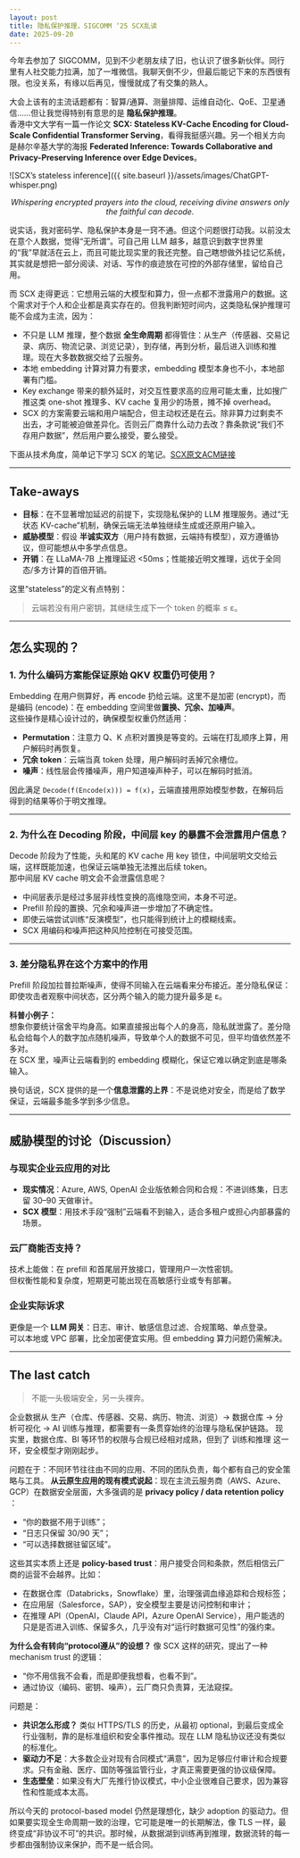 ```yaml
---
layout: post
title: 隐私保护推理，SIGCOMM ‘25 SCX乱读
date: 2025-09-20
---
```


今年去参加了 SIGCOMM，见到不少老朋友续了旧，也认识了很多新伙伴。同行里有人社交能力拉满，加了一堆微信。我聊天倒不少，但最后能记下来的东西很有限。也没关系，有缘以后再见，慢慢就成了有交集的熟人。

大会上该有的主流话题都有：智算/通算、测量排障、运维自动化、QoE、卫星通信……但让我觉得特别有意思的是 **隐私保护推理**。  
香港中文大学有一篇一作论文 **SCX: Stateless KV-Cache Encoding for Cloud-Scale Confidential Transformer Serving**，看得我挺感兴趣。另一个相关方向是赫尔辛基大学的海报 **Federated Inference: Towards Collaborative and Privacy-Preserving Inference over Edge Devices**。

![SCX’s stateless inference]({{ site.baseurl }}/assets/images/ChatGPT-whisper.png)
<p align="center"><em>Whispering encrypted prayers into the cloud, receiving divine answers only the faithful can decode.</em></p>

说实话，我对密码学、隐私保护本身是一窍不通。但这个问题很打动我。以前没太在意个人数据，觉得“无所谓”。可自己用 LLM 越多，越意识到数字世界里的“我”早就活在云上，而且可能比现实里的我还完整。自己瞎想做外挂记忆系统，其实就是想把一部分阅读、对话、写作的痕迹放在可控的外部存储里，留给自己用。

而 SCX 走得更远：它想用云端的大模型和算力，但一点都不泄露用户的数据。这个需求对于个人和企业都是真实存在的。但我判断短时间内，这类隐私保护推理可能不会成为主流，因为：

- 不只是 LLM 推理，整个数据 **全生命周期** 都得管住：从生产（传感器、交易记录、病历、物流记录、浏览记录），到存储，再到分析，最后进入训练和推理。现在大多数数据交给了云服务。
- 本地 embedding 计算对算力有要求，embedding 模型本身也不小，本地部署有门槛。
- Key exchange 带来的额外延时，对交互性要求高的应用可能太重，比如搜广推这类 one-shot 推理多、KV cache 复用少的场景，摊不掉 overhead。
- SCX 的方案需要云端和用户端配合，但主动权还是在云。除非算力过剩卖不出去，才可能被迫做差异化。否则云厂商靠什么动力去改？靠条款说“我们不存用户数据”，然后用户要么接受，要么接受。

下面从技术角度，简单记下学习 SCX 的笔记。[SCX原文ACM链接](https://dl.acm.org/doi/10.1145/3718958.3750509)

---

## Take-aways

- **目标**：在不显著增加延迟的前提下，实现隐私保护的 LLM 推理服务。通过“无状态 KV-cache”机制，确保云端无法单独继续生成或还原用户输入。
- **威胁模型**：假设 **半诚实双方**（用户持有数据，云端持有模型），双方遵循协议，但可能想从中多学点信息。
- **开销**：在 LLaMA-7B 上推理延迟 <50ms；性能接近明文推理，远优于全同态/多方计算的百倍开销。

这里“stateless”的定义有点特别：  
> 云端若没有用户密钥，其继续生成下一个 token 的概率 ≤ ε。

---

## 怎么实现的？

### 1. 为什么编码方案能保证原始 QKV 权重仍可使用？

Embedding 在用户侧算好，再 encode 扔给云端。这里不是加密 (encrypt)，而是编码 (encode)：在 embedding 空间里做**置换、冗余、加噪声**。  
这些操作是精心设计过的，确保模型权重仍然适用：

- **Permutation**：注意力 Q、K 点积对置换是等变的。云端在打乱顺序上算，用户解码时再恢复。
- **冗余 token**：云端当真 token 处理，用户解码时丢掉冗余槽位。
- **噪声**：线性层会传播噪声，用户知道噪声种子，可以在解码时抵消。

因此满足 `Decode(f(Encode(x))) = f(x)`，云端直接用原始模型参数，在解码后得到的结果等价于明文推理。

---

### 2. 为什么在 Decoding 阶段，中间层 key 的暴露不会泄露用户信息？

Decode 阶段为了性能，头和尾的 KV cache 用 key 锁住，中间层明文交给云端，这样既能加速，也保证云端单独无法推出后续 token。  
那中间层 KV cache 明文会不会泄露信息呢？

- 中间层表示是经过多层非线性变换的高维隐空间，本身不可逆。  
- Prefill 阶段的置换、冗余和噪声进一步增加了不确定性。  
- 即使云端尝试训练“反演模型”，也只能得到统计上的模糊线索。  
- SCX 用编码和噪声把这种风险控制在可接受范围。

---

### 3. 差分隐私界在这个方案中的作用

Prefill 阶段加拉普拉斯噪声，使得不同输入在云端看来分布接近。差分隐私保证：即使攻击者观察中间状态，区分两个输入的能力提升最多是 ε。

**科普小例子：**  
想象你要统计宿舍平均身高。如果直接报出每个人的身高，隐私就泄露了。差分隐私会给每个人的数字加点随机噪声，导致单个人的数据不可见，但平均值依然差不多对。  
在 SCX 里，噪声让云端看到的 embedding 模糊化，保证它难以确定到底是哪条输入。

换句话说，SCX 提供的是一个**信息泄露的上界**：不是说绝对安全，而是给了数学保证，云端最多能多学到多少信息。

---

## 威胁模型的讨论（Discussion）

### 与现实企业云应用的对比

- **现实情况**：Azure, AWS, OpenAI 企业版依赖合同和合规：不进训练集，日志留 30–90 天做审计。  
- **SCX 模型**：用技术手段“强制”云端看不到输入，适合多租户或担心内部暴露的场景。

### 云厂商能否支持？

技术上能做：在 prefill 和首尾层开放接口，管理用户一次性密钥。  
但权衡性能和复杂度，短期更可能出现在高敏感行业或专有部署。

### 企业实际诉求

更像是一个 **LLM 网关**：日志、审计、敏感信息过滤、合规策略、单点登录。  
可以本地或 VPC 部署，比全加密便宜实用。但 embedding 算力问题仍需解决。

---

## The last catch

> 不能一头极端安全，另一头裸奔。

企业数据从 生产（仓库、传感器、交易、病历、物流、浏览）→ 数据仓库 → 分析可视化 → AI 训练与推理，都需要有一条贯穿始终的治理与隐私保护链路。
现实里，数据仓库、BI 等环节的权限与合规已经相对成熟，但到了 训练和推理 这一环，安全模型才刚刚起步。

问题在于：不同环节往往由不同的应用、不同的团队负责，每个都有自己的安全策略与工具。
**从云原生应用的现有模式说起**：现在主流云服务商（AWS、Azure、GCP）在数据安全层面，大多强调的是 **privacy policy / data retention policy** ：

- “你的数据不用于训练”；
- “日志只保留 30/90 天”；
- “可以选择数据驻留区域”。

这些其实本质上还是 **policy-based trust**：用户接受合同和条款，然后相信云厂商的运营不会越界。比如：

- 在数据仓库（Databricks，Snowflake）里，治理强调血缘追踪和合规标签；
- 在应用层（Salesforce，SAP），安全模型主要是访问控制和审计；
- 在推理 API（OpenAI，Claude API，Azure OpenAI Service），用户能选的只是是否进入训练、保留多久，几乎没有对“运行时数据可见性”的强约束。

**为什么会有转向“protocol遵从”的设想？**
像 SCX 这样的研究，提出了一种 mechanism trust 的逻辑：

- “你不用信我不会看，而是即便我想看，也看不到”。
- 通过协议（编码、密钥、噪声），云厂商只负责算，无法窥探。

问题是：

- **共识怎么形成？** 类似 HTTPS/TLS 的历史，从最初 optional，到最后变成全行业强制，靠的是标准组织和安全事件推动。现在 LLM 隐私协议还没有类似的标准化。
- **驱动力不足**：大多数企业对现有合同模式“满意”，因为足够应付审计和合规要求。只有金融、医疗、国防等强监管行业，才真正需要更强的协议级保障。
- **生态壁垒**：如果没有大厂先推行协议模式，中小企业很难自己要求，因为兼容性和性能成本太高。

所以今天的 protocol-based model 仍然是理想化，缺少 adoption 的驱动力。但如果要实现全生命周期一致的治理，它可能是唯一的长期解法，像 TLS 一样，最终变成“非协议不可”的共识。那时候，从数据湖到训练再到推理，数据流转的每一步都由强制协议来保护，而不是一纸合同。
